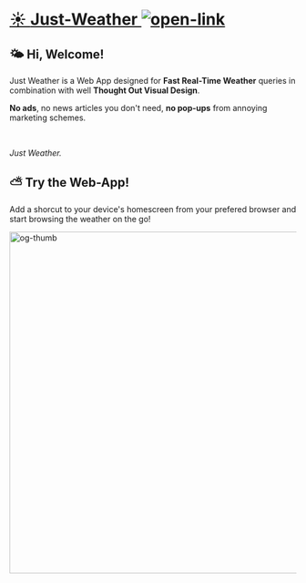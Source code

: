 # [☀️ **Just-Weather** ![open-link](https://muchisx.github.io/Just-Weather/assets/svg/external.svg)](https://muchisx.github.io/Just-Weather/)

## 🌤️ **Hi, Welcome!**

Just Weather is a Web App designed for **Fast Real-Time Weather** queries in combination with well **Thought Out Visual Design**.

**No ads**, no news articles you don't need, **no pop-ups** from annoying marketing schemes.

</br>

*Just Weather.*


## ⛅ **Try the Web-App!**

Add a shorcut to your device's homescreen from your prefered browser and start browsing the weather on the go!

<img src="https://muchisx.github.io/Just-Weather/assets/img/web-og-thumb.jpg" alt="og-thumb" width="600px"/>

